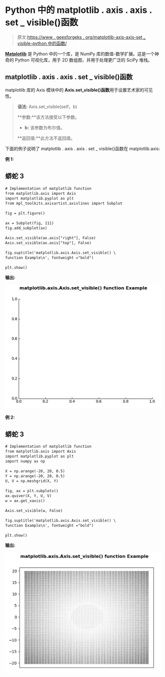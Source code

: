 # Python 中的 matplotlib . axis . axis . set _ visible()函数

> 原文:[https://www . geesforgeks . org/matplotlib-axis-axis-set _ visible-python 中的函数/](https://www.geeksforgeeks.org/matplotlib-axis-axis-set_visible-function-in-python/)

[**Matplotlib**](https://www.geeksforgeeks.org/python-introduction-matplotlib/) 是 Python 中的一个库，是 NumPy 库的数值-数学扩展。这是一个神奇的 Python 可视化库，用于 2D 数组图，并用于处理更广泛的 SciPy 堆栈。

## matplotlib . axis . axis . set _ visible()函数

matplotlib 库的 Axis 模块中的 **Axis.set_visible()函数**用于设置艺术家的可见性。

> **语法:** Axis.set_visible(self，b)
> 
> **参数:**该方法接受以下参数。
> 
> *   **b:** 该参数为布尔值。
> 
> **返回值:**此方法不返回值。

下面的例子说明了 matplotlib . axis . axis . set _ visible()函数在 matplotlib.axis:

**例 1:**

## 蟒蛇 3

```
# Implementation of matplotlib function
from matplotlib.axis import Axis
import matplotlib.pyplot as plt  
from mpl_toolkits.axisartist.axislines import Subplot  

fig = plt.figure()  

ax = Subplot(fig, 111)  
fig.add_subplot(ax)  

Axis.set_visible(ax.axis["right"], False)  
Axis.set_visible(ax.axis["top"], False)

fig.suptitle('matplotlib.axis.Axis.set_visible() \
function Example\n', fontweight ="bold")  

plt.show() 
```

**输出:**

![](img/8c50109e6a905f80a9f0ef0621ea0b45.png)

**例 2:**

## 蟒蛇 3

```
# Implementation of matplotlib function
from matplotlib.axis import Axis
import matplotlib.pyplot as plt  
import numpy as np 

X = np.arange(-20, 20, 0.5)  
Y = np.arange(-20, 20, 0.5)  
U, V = np.meshgrid(X, Y)  

fig, ax = plt.subplots()  
ax.quiver(X, Y, U, V)  
w = ax.get_xaxis() 

Axis.set_visible(w, False) 

fig.suptitle('matplotlib.axis.Axis.set_visible() \
function Example\n', fontweight ="bold")  

plt.show() 
```

**输出:**

![](img/9d41238e10dcd77e3af0d8e51a5c2060.png)